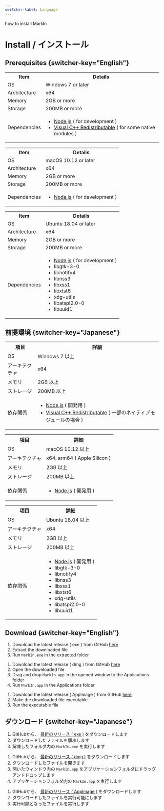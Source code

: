 ```yaml
---
switcher-label: Language
---
```


<link-summary>
    how to install MarkIn
</link-summary>

# Install / インストール

## Prerequisites {switcher-key="English"}

<tabs group="os">
    <tab id="windows-install-en" title="Windows" group-key="windows">
        <table>
            <tr>
                <th>Item</th>
                <th>Details</th>
            </tr>
            <tr>
                <td>OS</td>
                <td>Windows 7 or later</td>
            </tr>
            <tr>
                <td>Architecture</td>
                <td>x64</td>
            </tr>
            <tr>
                <td>Memory</td>
                <td>2GB or more</td>
            </tr>
            <tr>
                <td>Storage</td>
                <td>200MB or more</td>
            </tr>
            <tr>
                <td>Dependencies</td>
                <td>
                    <ul>
                        <li><a href="https://nodejs.org/">Node.js</a> ( for development )</li>
                        <li><a href="https://support.microsoft.com/en-us/help/2977003/the-latest-supported-visual-c-downloads">Visual C++ Redistributable</a> ( for some native modules )</li>
                    </ul>
                </td>
            </tr>
        </table>
    </tab>
    <tab id="mac-install-en" title="macOS" group-key="mac">
        <table>
            <tr>
                <th>Item</th>
                <th>Details</th>
            </tr>
            <tr>
                <td>OS</td>
                <td>macOS 10.12 or later</td>
            </tr>
            <tr>
                <td>Architecture</td>
                <td>x64</td>
            </tr>
            <tr>
                <td>Memory</td>
                <td>2GB or more</td>
            </tr>
            <tr>
                <td>Storage</td>
                <td>200MB or more</td>
            </tr>
            <tr>
                <td>Dependencies</td>
                <td>
                    <ul>
                        <li><a href="https://nodejs.org/">Node.js</a> ( for development )</li>
                    </ul>
                </td>
            </tr>
        </table>
    </tab>
    <tab id="linux-install-en" title="Linux" group-key="linux">
        <table>
            <tr>
                <th>Item</th>
                <th>Details</th>
            </tr>
            <tr>
                <td>OS</td>
                <td>Ubuntu 18.04 or later</td>
            </tr>
            <tr>
                <td>Architecture</td>
                <td>x64</td>
            </tr>
            <tr>
                <td>Memory</td>
                <td>2GB or more</td>
            </tr>
            <tr>
                <td>Storage</td>
                <td>200MB or more</td>
            </tr>
            <tr>
                <td>Dependencies</td>
                <td>
                    <ul>
                        <li><a href="https://nodejs.org/">Node.js</a> ( for development )</li>
                        <li>libgtk-3-0</li>
                        <li>libnotify4</li>
                        <li>libnss3</li>
                        <li>libxss1</li>
                        <li>libxtst6</li>
                        <li>xdg-utils</li>
                        <li>libatspi2.0-0</li>
                        <li>libuuid1</li>
                    </ul>
                </td>
            </tr>
        </table>
    </tab>
</tabs>

## 前提環境 {switcher-key="Japanese"}

<tabs group="os">
    <tab id="windows-install-ja" title="Windows" group-key="windows">
        <table>
            <tr>
                <th>項目</th>
                <th>詳細</th>
            </tr>
            <tr>
                <td>OS</td>
                <td>Windows 7 以上</td>
            </tr>
            <tr>
                <td>アーキテクチャ</td>
                <td>x64</td>
            </tr>
            <tr>
                <td>メモリ</td>
                <td>2GB 以上</td>
            </tr>
            <tr>
                <td>ストレージ</td>
                <td>200MB 以上</td>
            </tr>
            <tr>
                <td>依存関係</td>
                <td>
                    <ul>
                        <li><a href="https://nodejs.org/">Node.js</a> ( 開発用 )</li>
                        <li><a href="https://support.microsoft.com/en-us/help/2977003/the-latest-supported-visual-c-downloads">Visual C++ Redistributable</a> ( 一部のネイティブモジュールの場合 )</li>
                    </ul>
                </td>
            </tr>
        </table>
    </tab>
    <tab id="mac-install-ja" title="macOS" group-key="mac">
        <table>
            <tr>
                <th>項目</th>
                <th>詳細</th>
            </tr>
            <tr>
                <td>OS</td>
                <td>macOS 10.12 以上</td>
            </tr>
            <tr>
                <td>アーキテクチャ</td>
                <td>x64, arm64 ( Apple Silicon )</td>
            </tr>
            <tr>
                <td>メモリ</td>
                <td>2GB 以上</td>
            </tr>
            <tr>
                <td>ストレージ</td>
                <td>200MB 以上</td>
            </tr>
            <tr>
                <td>依存関係</td>
                <td>
                    <ul>
                        <li><a href="https://nodejs.org/">Node.js</a> ( 開発用 )</li>
                    </ul>
                </td>
            </tr>
        </table>
    </tab>
    <tab id="linux-install-ja" title="Linux" group-key="linux">
        <table>
            <tr>
                <th>項目</th>
                <th>詳細</th>
            </tr>
            <tr>
                <td>OS</td>
                <td>Ubuntu 18.04 以上</td>
            </tr>
            <tr>
                <td>アーキテクチャ</td>
                <td>x64</td>
            </tr>
            <tr>
                <td>メモリ</td>
                <td>2GB 以上</td>
            </tr>
            <tr>
                <td>ストレージ</td>
                <td>200MB 以上</td>
            </tr>
            <tr>
                <td>依存関係</td>
                <td>
                    <ul>
                        <li><a href="https://nodejs.org/">Node.js</a> ( 開発用 )</li>
                        <li>libgtk-3-0</li>
                        <li>libnotify4</li>
                        <li>libnss3</li>
                        <li>libxss1</li>
                        <li>libxtst6</li>
                        <li>xdg-utils</li>
                        <li>libatspi2.0-0</li>
                        <li>libuuid1</li>
                    </ul>
                </td>
            </tr>
        </table>
    </tab>
</tabs>

## Download {switcher-key="English"}

<tabs group="os">
    <tab id="windows-download-en" title="Windows" group-key="windows">
        <ol>
            <li>Download the latest release ( exe ) from GitHub <a href="https://github.com/shiki-01/MarkIn/releases/latest">here</a></li>
            <li>Extract the downloaded file</li>
            <li>Run <code>MarkIn.exe</code> in the extracted folder</li>
        </ol>
    </tab>
    <tab id="mac-download-en" title="macOS" group-key="mac">
        <ol>
            <li>Download the latest release ( dmg ) from GitHub <a href="https://github.com/shiki-01/MarkIn/releases/latest">here</a></li>
            <li>Open the downloaded file</li>
            <li>Drag and drop <code>MarkIn.app</code> in the opened window to the Applications folder</li>
            <li>Run <code>MarkIn.app</code> in the Applications folder</li>
        </ol>
    </tab>
    <tab id="linux-download-en" title="Linux" group-key="linux">
        <ol>
            <li>Download the latest release ( AppImage ) from GitHub <a href="https://github.com/shiki-01/MarkIn/releases/latest">here</a></li>
            <li>Make the downloaded file executable</li>
            <li>Run the executable file</li>
        </ol>
    </tab>
</tabs>

## ダウンロード {switcher-key="Japanese"}

<tabs group="os">
    <tab id="windows-download-ja" title="Windows" group-key="windows">
        <ol>
            <li>GitHubから、 <a href="https://github.com/shiki-01/MarkIn/releases/latest">最新のリリース ( exe )</a> をダウンロードします</li>
            <li>ダウンロードしたファイルを解凍します</li>
            <li>解凍したフォルダ内の <code>MarkIn.exe</code> を実行します</li>
        </ol>
    </tab>
    <tab id="mac-download-ja" title="macOS" group-key="mac">
        <ol>
            <li>GitHubから、 <a href="https://github.com/shiki-01/MarkIn/releases/latest">最新のリリース ( dmg )</a> をダウンロードします</li>
            <li>ダウンロードしたファイルを開きます</li>
            <li>開いたウィンドウ内の <code>MarkIn.app</code> をアプリケーションフォルダにドラッグアンドドロップします</li>
            <li>アプリケーションフォルダ内の <code>MarkIn.app</code> を実行します</li>
        </ol>
    </tab>
    <tab id="linux-download-ja" title="Linux" group-key="linux">
        <ol>
            <li>GitHubから、 <a href="https://github.com/shiki-01/MarkIn/releases/latest">最新のリリース ( AppImage )</a> をダウンロードします</li>
            <li>ダウンロードしたファイルを実行可能にします</li>
            <li>実行可能となったファイルを実行します</li>
        </ol>
    </tab>
</tabs>